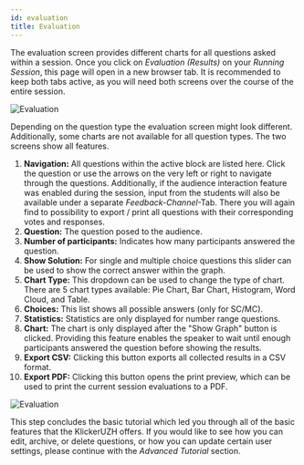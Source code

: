 ```yaml
---
id: evaluation
title: Evaluation
---
```


The evaluation screen provides different charts for all questions asked within a session. Once you click on _Evaluation (Results)_ on your _Running Session_, this page will open in a new browser tab. It is recommended to keep both tabs active, as you will need both screens over the course of the entire session.

![Evaluation](/img/evaluation_1.png)

Depending on the question type the evaluation screen might look different. Additionally, some
charts are not available for all question types. The two screens show all features.

1. **Navigation:** All questions within the active block are listed here. Click the question or use the arrows on the very left or right to navigate through the questions. Additionally, if the audience interaction feature was enabled during the session, input from the students will also be available under a separate _Feedback-Channel_-Tab. There you will again find to possibility to export / print all questions with their corresponding votes and responses.
2. **Question:** The question posed to the audience.
3. **Number of participants:** Indicates how many participants answered the question.
4. **Show Solution:** For single and multiple choice questions this slider can be used to show the correct answer within the graph.
5. **Chart Type:** This dropdown can be used to change the type of chart. There are 5 chart types available: Pie Chart, Bar Chart, Histogram, Word Cloud, and Table.
6. **Choices:** This list shows all possible answers (only for SC/MC).
7. **Statistics:** Statistics are only displayed for number range questions.
8. **Chart:** The chart is only displayed after the "Show Graph" button is clicked. Providing this feature enables the speaker to wait until enough participants answered the question before showing the results.
9. **Export CSV:** Clicking this button exports all collected results in a CSV format.
10. **Export PDF:** Clicking this button opens the print preview, which can be used to print the current session evaluations to a PDF.

![Evaluation](/img/evaluation_2.png)

This step concludes the basic tutorial which led you through all of the basic features that the KlickerUZH offers. If you would like to see how you can edit, archive, or delete questions, or how you can update certain user settings, please continue with the _Advanced Tutorial_ section.
